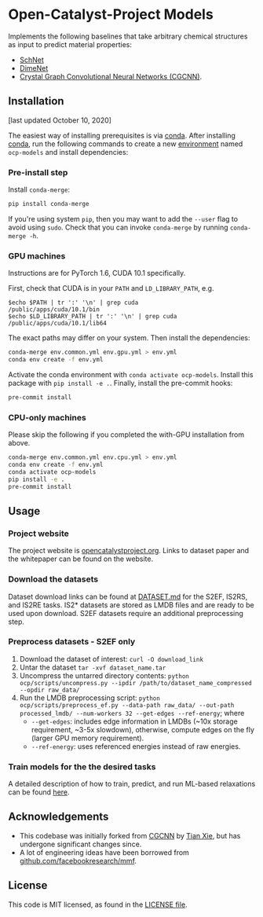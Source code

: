 # Open-Catalyst-Project Models

Implements the following baselines that take arbitrary chemical structures as
input to predict material properties:
- [SchNet](https://arxiv.org/abs/1706.08566)
- [DimeNet](https://arxiv.org/abs/2003.03123)
- [Crystal Graph Convolutional Neural Networks (CGCNN)](https://link.aps.org/doi/10.1103/PhysRevLett.120.145301).

##  Installation

[last updated October 10, 2020]

The easiest way of installing prerequisites is via [conda](https://conda.io/docs/index.html).
After installing [conda](http://conda.pydata.org/), run the following commands
to create a new [environment](https://conda.io/docs/user-guide/tasks/manage-environments.html)
named `ocp-models` and install dependencies:

### Pre-install step

Install `conda-merge`:
```bash
pip install conda-merge
```
If you're using system `pip`, then you may want to add the `--user` flag to avoid using `sudo`.
Check that you can invoke `conda-merge` by running `conda-merge -h`.

### GPU machines

Instructions are for PyTorch 1.6, CUDA 10.1 specifically.

First, check that CUDA is in your `PATH` and `LD_LIBRARY_PATH`, e.g.
```
$echo $PATH | tr ':' '\n' | grep cuda
/public/apps/cuda/10.1/bin
$echo $LD_LIBRARY_PATH | tr ':' '\n' | grep cuda
/public/apps/cuda/10.1/lib64
```
The exact paths may differ on your system. Then install the dependencies:
```bash
conda-merge env.common.yml env.gpu.yml > env.yml
conda env create -f env.yml
```
Activate the conda environment with `conda activate ocp-models`.
Install this package with `pip install -e .`.
Finally, install the pre-commit hooks:
```bash
pre-commit install
```

### CPU-only machines

Please skip the following if you completed the with-GPU installation from above.

```bash
conda-merge env.common.yml env.cpu.yml > env.yml
conda env create -f env.yml
conda activate ocp-models
pip install -e .
pre-commit install
```

## Usage

### Project website

The project website is [opencatalystproject.org](https://opencatalystproject.org). Links to dataset paper and the whitepaper can be found on the website.

### Download the datasets

Dataset download links can be found at [DATASET.md](https://github.com/Open-Catalyst-Project/ocp/blob/master/DATASET.md) for the S2EF, IS2RS, and IS2RE tasks. IS2* datasets are stored as LMDB files and are ready to be used upon download. S2EF datasets require an additional preprocessing step.

### Preprocess datasets - S2EF only

1. Download the dataset of interest: `curl -O download_link`
2. Untar the dataset `tar -xvf dataset_name.tar`
3. Uncompress the untarred directory contents: `python ocp/scripts/uncompress.py --ipdir /path/to/dataset_name_compressed --opdir raw_data/`
4. Run the LMDB preprocessing script: `python ocp/scripts/preprocess_ef.py --data-path raw_data/ --out-path processed_lmdb/ --num-workers 32 --get-edges --ref-energy`; where
    - `--get-edges`: includes edge information in LMDBs (~10x storage requirement, ~3-5x slowdown), otherwise, compute edges on the fly (larger GPU memory requirement).
    - `--ref-energy`: uses referenced energies instead of raw energies.

### Train models for the the desired tasks

A detailed description of how to train, predict, and run ML-based relaxations can be found [here](https://github.com/Open-Catalyst-Project/ocp/blob/master/train.md).

## Acknowledgements

- This codebase was initially forked from [CGCNN](https://github.com/txie-93/cgcnn)
by [Tian Xie](http://txie.me), but has undergone significant changes since.
- A lot of engineering ideas have been borrowed from [github.com/facebookresearch/mmf](https://github.com/facebookresearch/mmf).

## License

This code is MIT licensed, as found in the [LICENSE file](https://github.com/Open-Catalyst-Project/ocp/blob/master/LICENSE.md).
